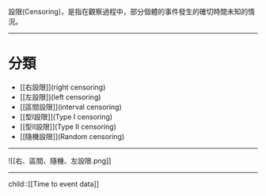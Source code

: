 設限(Censoring)，是指在觀察過程中，部分個體的事件發生的確切時間未知的情況。
- - -
# 分類
- [[右設限]](right censoring)
- [[左設限]](left censoring)
- [[區間設限]](interval censoring)
- [[型I設限]](Type I censoring)
- [[型II設限]](Type II censoring)
- [[隨機設限]](Random censoring)
- --
![[右、區間、隨機、左設限.png]]
- - -
child::[[Time to event data]]
